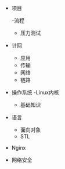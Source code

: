 - 项目
    
    -流程
    - 压力测试
    
    
- 计网
    - 应用
    - 传输
    - 网络
    - 链路

- 操作系统
    -Linux内核
    - 基础知识
- 语言
    - 面向对象
    - STL

- Nginx



- 网络安全